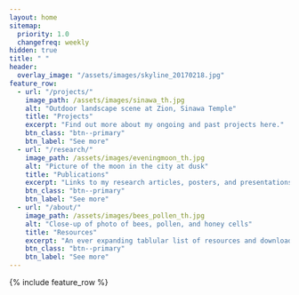 ```yaml
---
layout: home
sitemap:
  priority: 1.0
  changefreq: weekly
hidden: true
title: " "
header:
  overlay_image: "/assets/images/skyline_20170218.jpg"
feature_row:
  - url: "/projects/"
    image_path: /assets/images/sinawa_th.jpg
    alt: "Outdoor landscape scene at Zion, Sinawa Temple"
    title: "Projects"
    excerpt: "Find out more about my ongoing and past projects here."
    btn_class: "btn--primary"
    btn_label: "See more"
  - url: "/research/"
    image_path: /assets/images/eveningmoon_th.jpg
    alt: "Picture of the moon in the city at dusk"
    title: "Publications"
    excerpt: "Links to my research articles, posters, and presentations."
    btn_class: "btn--primary"
    btn_label: "See more"
  - url: "/about/"
    image_path: /assets/images/bees_pollen_th.jpg
    alt: "Close-up of photo of bees, pollen, and honey cells"
    title: "Resources"
    excerpt: "An ever expanding tablular list of resources and downloads."
    btn_class: "btn--primary"
    btn_label: "See more"      
---
```


{% include feature_row %}
